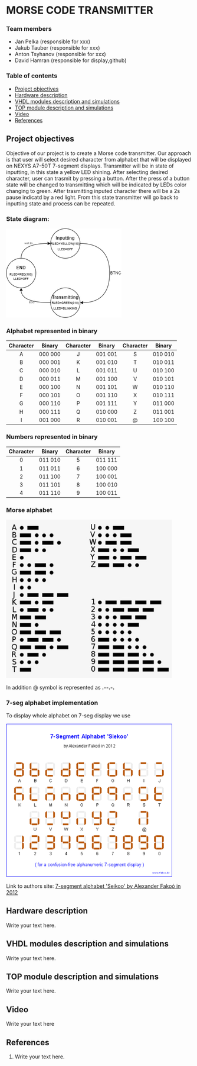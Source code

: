 # MORSE CODE TRANSMITTER

### Team members

* Jan Pelka (responsible for xxx)
* Jakub Tauber (responsible for xxx)
* Anton Tsyhanov (responsible for xxx)
* David Hamran (responsible for display,github)
### Table of contents

* [Project objectives](#objectives)
* [Hardware description](#hardware)
* [VHDL modules description and simulations](#modules)
* [TOP module description and simulations](#top)
* [Video](#video)
* [References](#references)

<a name="objectives"></a>

## Project objectives

Objective of our project is to create a Morse code transmitter. Our approach is that user will select desired character from alphabet that will be displayed on NEXYS A7-50T 7-segment displays. Transmitter will be in state of inputting, in this state a yellow LED shining. After selecting desired character, user can trasmit by pressing a button. After the press of a button state will be changed to transmitting which will be indicated by LEDs color changing to green. After trasmitting inputed character there will be a 2s pause indicatd by a red light. From this state transmitter will go back to inputting state and process can be repeated.

### State diagram:

![state_diag](img/projekt_state_diagrampng.png)

### Alphabet represented in binary

| **Character** | **Binary** | **Character** | **Binary** | **Character** | **Binary** |
   | :-: | :-: | :-: | :-: | :-: | :-: |
   | A | 000 000 | J | 001 001 | S | 010 010 |
   | B | 000 001 | K | 001 010 | T | 010 011 |
   | C | 000 010 | L | 001 011 | U | 010 100 |
   | D | 000 011 | M | 001 100 | V | 010 101 |
   | E | 000 100 | N | 001 101 | W | 010 110 |
   | F | 000 101 | O | 001 110 | X | 010 111 |
   | G | 000 110 | P | 001 111 | Y | 011 000 |
   | H | 000 111 | Q | 010 000 | Z | 011 001 |
   | I | 001 000 | R | 010 001 | @ | 100 100 |
   
### Numbers represented in binary

| **Character** | **Binary** | **Character** | **Binary** |
   | :-: | :-: | :-: | :-: |
   | 0 | 011 010 | 5 | 011 111 |
   | 1 | 011 011 | 6 | 100 000 |
   | 2 | 011 100 | 7 | 100 001 |
   | 3 | 011 101 | 8 | 100 010 |
   | 4 | 011 110 | 9 | 100 011 |
  
### Morse alphabet

<img src="img/morse_alphabet.png" alt="morse" style="width:450px;"/>
  
In addition @ symbol is represented as **.--.-.**
    

### 7-seg alphabet implementation

To display whole alphabet on 7-seg display we use 

<img src="img/7seg_alphabet.png" alt="morse" style="width:450px;"/>

Link to authors site:
[7-segment alphabet 'Seikoo' by Alexander Fakoó in 2012](https://fakoo.de/)

<a name="hardware"></a>

## Hardware description

Write your text here.

<a name="modules"></a>

## VHDL modules description and simulations

Write your text here.

<a name="top"></a>

## TOP module description and simulations

Write your text here.

<a name="video"></a>

## Video

Write your text here

<a name="references"></a>

## References

1. Write your text here.
